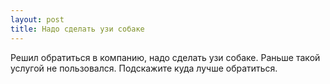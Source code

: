 ```yaml
---
layout: post 
title: Надо сделать узи собаке 
--- 
```

Решил обратиться в компанию, надо сделать узи собаке. Раньше такой услугой не пользовался. Подскажите куда лучше обратиться.